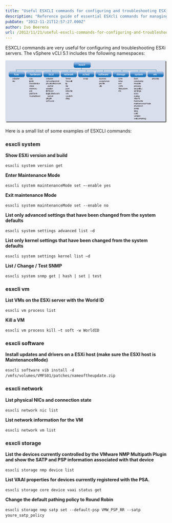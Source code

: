 ```yaml
---
title: "Useful ESXCLI commands for configuring and troubleshooting ESXi environments"
description: "Reference guide of essential ESXcli commands for managing VMware ESXi servers."
pubDate: "2012-11-21T12:57:27.000Z"
author: Ivo Beerens
url: /2012/11/21/useful-esxcli-commands-for-configuring-and-troubleshooting-esxi-environments/
---
```


ESXCLI commands are very useful for configuring and troubleshooting ESXi servers. The vSphere vCLI 5.1 includes the following namespaces:

![image](images/image_thumb.png "image")

Here is a small list of some examples of ESXCLI commands:

### esxcli system

**Show ESXi version and build**

`esxcli system version get`

**Enter Maintenance Mode**

`esxcli system maintenanceMode set –-enable yes`

**Exit maintenance Mode**

`esxcli system maintenanceMode set --enable no`

**List only advanced settings that have been changed from the system defaults**

`esxcli system settings advanced list –d`

**List only kernel settings that have been changed from the system defaults**

`esxcli system settings kernel list –d`

**List / Change / Test SNMP**

`esxcli system snmp get | hash | set | test`

### esxcli vm

**List VMs on the ESXi server with the World ID**

`esxcli vm process list`

**Kill a VM**

`esxcli vm process kill –t soft -w WorldID`

### esxcli software

**Install updates and drivers on a ESXi host (make sure the ESXI host is MaintenanceMode)**

`esxcli software vib install -d /vmfs/volumes/VMFS01/patches/nameoftheupdate.zip`

### esxcli network

**List physical NICs and connection state**

`esxcli network nic list`

**List network information for the VM**

`esxcli network vm list`

### esxcli storage

**List the devices currently controlled by the VMware NMP Multipath Plugin and show the SATP and PSP information associated with that device**

`esxcli storage nmp device list`

**List VAAI properties for devices currently registered with the PSA.**

`esxcli storage core device vaai status get`

**Change the default pathing policy to Round Robin**

`esxcli storage nmp satp set --default-psp VMW_PSP_RR --satp youre_satp_policy`